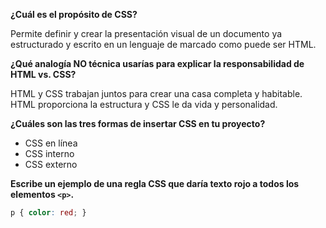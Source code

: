 **¿Cuál es el propósito de CSS?**

Permite definir y crear la presentación visual de un documento ya estructurado y escrito en un lenguaje de marcado como puede ser HTML.

**¿Qué analogía NO técnica usarías para explicar la responsabilidad de HTML vs. CSS?**

HTML y CSS trabajan juntos para crear una casa completa y habitable. HTML proporciona la estructura y CSS le da vida y personalidad.

**¿Cuáles son las tres formas de insertar CSS en tu proyecto?**

* CSS en línea
* CSS interno
* CSS externo

**Escribe un ejemplo de una regla CSS que daría texto rojo a todos los elementos `<p>`.**

```css
p { color: red; }